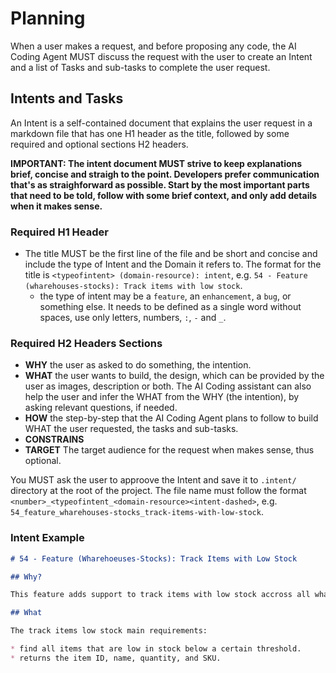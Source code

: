# Planning

When a user makes a request, and before proposing any code, the AI Coding Agent MUST discuss the request with the user to create an Intent and a list of Tasks and sub-tasks to complete the user request.


## Intents and Tasks

An Intent is a self-contained document that explains the user request in a markdown file that has one H1 header as the title, followed by some required and optional sections H2 headers.

**IMPORTANT: The intent document **MUST** strive to keep explanations brief, concise and straigh to the point. Developers prefer communication that's as straighforward as possible. Start by the most important parts that need to be told, follow with some brief context, and only add details when it makes sense.**

### Required H1 Header

* The title MUST be the first line of the file and be short and concise and include the type of Intent and the Domain it refers to. The format for the title is `<typeofintent> (domain-resource): intent`, e.g. `54 - Feature (wharehouses-stocks): Track items with low stock`. 
  - the type of intent may be a `feature`, an `enhancement`, a `bug`, or something else. It needs to be defined as a single word without spaces, use only letters, numbers, `:`,  `-` and `_`.

### Required H2 Headers Sections

* **WHY** the user as asked to do something, the intention.
* **WHAT** the user wants to build, the design, which can be provided by the user as images, description or both. The AI Coding assistant can also help the user and infer the WHAT from the WHY (the intention), by asking relevant questions, if needed.  
* **HOW** the step-by-step that the AI Coding Agent plans to follow to build WHAT the user requested, the tasks and sub-tasks.
* **CONSTRAINS**
* **TARGET** The target audience for the request when makes sense, thus optional.

You MUST ask the user to approove the Intent and save it to `.intent/` directory at the root of the project. The file name must follow the format `<number>_<typeofintent_<domain-resource><intent-dashed>`, e.g. `54_feature_wharehouses-stocks_track-items-with-low-stock`.


### Intent Example

```markdown
# 54 - Feature (Wharehoeuses-Stocks): Track Items with Low Stock

## Why?

This feature adds support to track items with low stock accross all wharehouses to later enable to build other features, like automations to keep stock under control, notifications for users, sales and management, business inteligence, analytics and metrics.

## What

The track items low stock main requirements:

* find all items that are low in stock below a certain threshold.
* returns the item ID, name, quantity, and SKU.

```
